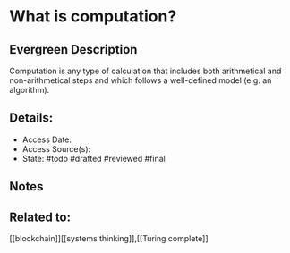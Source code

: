 # What is computation?
## Evergreen Description
Computation is any type of calculation that includes both arithmetical and non-arithmetical steps and which follows a well-defined model (e.g. an algorithm).

## Details:
- Access Date:
- Access Source(s):
- State: #todo #drafted #reviewed #final 

## Notes

## Related to:
[[blockchain]][[systems thinking]],[[Turing complete]]